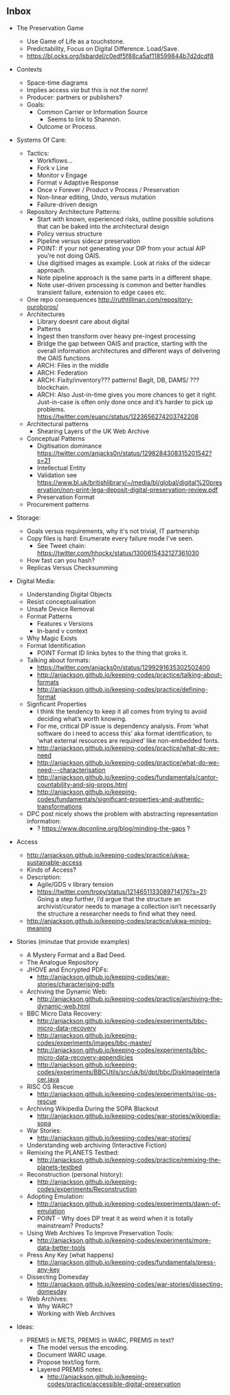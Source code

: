 Inbox
-----

- The Preservation Game
  - Use Game of Life as a touchstone.
  - Predictability, Focus on Digital Difference. Load/Save.
  - https://bl.ocks.org/lsbardel/c0edf5f88ca5af118599844b7d2dcdf8
- Contexts
  - Space-time diagrams
  - Implies access _via_ but this is not the norm!
  - Producer: partners or publishers?
  - Goals: 
    - Common Carrier or Information Source
      - Seems to link to Shannon.
    - Outcome or Process.
- Systems Of Care:
  - Tactics:
    - Workflows...
    - Fork v Line
    - Monitor v Engage
    - Format v Adaptive Response
    - Once v Forever / Product v Process / Preservation
    - Non-linear editing, Undo, versus mutation
    - Failure-driven design
  - Repository Architecture Patterns:
    - Start with known, experienced risks, outline possible solutions that can be baked into the architectural design 
    - Policy versus structure
    - Pipeline versus sidecar preservation
    - POINT: If your not generating your DIP from your actual AIP you’re not doing OAIS.
    - Use digitised images as example. Look at risks of the sidecar approach. 
    - Note pipeline approach is the same parts in a different shape.
    - Note user-driven processing is common and better handles transient failure, extension to edge cases etc.
  - One repo consequences http://ruthtillman.com/repository-ouroboros/
  - Architectures
    - Library doesnt care about digital
    - Patterns
    - Ingest then transform over heavy pre-ingest processing
    - Bridge the gap between OAIS and practice, starting with the overall information architectures and different ways of delivering the OAIS functions.
    - ARCH: Files in the middle 
    - ARCH: Federation
    - ARCH: Fixity/inventory??? patterns! BagIt, DB, DAMS/ ??? blockchain.
    - ARCH: Also Just-in-time gives you more chances to get it right. Just-in-case is often only done once and it’s harder to pick up problems. https://twitter.com/euanc/status/1223656274203742208
  - Architectural patterns
    - Shearing Layers of the UK Web Archive
  - Conceptual Patterns
    - Digitisation dominance https://twitter.com/anjacks0n/status/1298284308315201542?s=21
    - Intellectual Entity 
    - Validation see https://www.bl.uk/britishlibrary/~/media/bl/global/digital%20preservation/non-print-lega-deposit-digital-preservation-review.pdf
    - Preservation Format
  - Procurement patterns
- Storage:
  - Goals versus requirements, why it's not trivial, IT partnership
  - Copy files is hard: Enumerate every failure mode I've seen.
    - See Tweet chain: https://twitter.com/hhockx/status/1300615432127361030
  - How fast can you hash?
  - Replicas Versus Checksumming
- Digital Media:
  - Understanding Digital Objects
  - Resist conceptualisation
  - Unsafe Device Removal
  - Format Patterns
    - Features v Versions
    - In-band v context
  - Why Magic Exists
  - Format Identification
    - POINT Format ID links bytes to the thing that groks it.
  - Talking about formats:
    - https://twitter.com/anjacks0n/status/1299291635302502400
    - http://anjackson.github.io/keeping-codes/practice/talking-about-formats
    - http://anjackson.github.io/keeping-codes/practice/defining-format
  - Signficant Properties
    - I think the tendency to keep it all comes from trying to avoid deciding what’s worth knowing. 
    - For me, critical DP issue is dependency analysis. From ‘what software do i need to access this’ aka format identification, to ‘what external resources are required’ like non-embedded fonts.
    - http://anjackson.github.io/keeping-codes/practice/what-do-we-need
    - http://anjackson.github.io/keeping-codes/practice/what-do-we-need---characterisation
    - http://anjackson.github.io/keeping-codes/fundamentals/cantor-countability-and-sig-props.html
    - http://anjackson.github.io/keeping-codes/fundamentals/significant-properties-and-authentic-transformations
  - DPC post nicely shows the problem with abstracting representation information:
    - ? https://www.dpconline.org/blog/minding-the-gaps ?
- Access
  - http://anjackson.github.io/keeping-codes/practice/ukwa-sustainable-access
  - Kinds of Access?
  - Description:
    - Agile/GDS v library tension 
    - https://twitter.com/tropy/status/1214651133089714176?s=21: ‪Going a step further, I’d argue that the structure an archivist/curator needs to manage a collection isn’t necessarily the structure a researcher needs to find what they need.‬
  - http://anjackson.github.io/keeping-codes/practice/ukwa-mining-meaning




- Stories (minutae that provide examples)
  - A Mystery Format and a Bad Deed.
  - The Analogue Repository
  - JHOVE and Encrypted PDFs:
    - http://anjackson.github.io/keeping-codes/war-stories/characterising-pdfs
  - Archiving the Dynamic Web:
    - http://anjackson.github.io/keeping-codes/practice/archiving-the-dynamic-web.html
  - BBC Micro Data Recovery:
    - http://anjackson.github.io/keeping-codes/experiments/bbc-micro-data-recovery
    - http://anjackson.github.io/keeping-codes/experiments/images/bbc-master/
    - http://anjackson.github.io/keeping-codes/experiments/bbc-micro-data-recovery-appendicies
    - http://anjackson.github.io/keeping-codes/experiments/BBCUtils/src/uk/bl/dpt/bbc/DiskImageInterlacer.java
  - RISC OS Rescue
    - http://anjackson.github.io/keeping-codes/experiments/risc-os-rescue
  - Archiving Wikipedia During the SOPA Blackout
    - http://anjackson.github.io/keeping-codes/war-stories/wikipedia-sopa
  - War Stories:
    - http://anjackson.github.io/keeping-codes/war-stories/
  - Understanding web archiving (Interactive Fiction)
  - Remixing the PLANETS Testbed:
    - http://anjackson.github.io/keeping-codes/practice/remixing-the-planets-testbed
  - Reconstruction (personal history):
    - http://anjackson.github.io/keeping-codes/experiments/Reconstruction
  - Adopting Emulation:
    - http://anjackson.github.io/keeping-codes/experiments/dawn-of-emulation
    - POINT - Why does DP treat it as weird when it is totally mainstream? Products?
  - Using Web Archives To Improve Preservation Tools:
    - http://anjackson.github.io/keeping-codes/experiments/more-data-better-tools
  - Press Any Key (what happens)
    - http://anjackson.github.io/keeping-codes/fundamentals/press-any-key
  - Dissecting Domesday
    - http://anjackson.github.io/keeping-codes/war-stories/dissecting-domesday
  - Web Archives:
    - Why WARC?
    - Working with Web Archives

- Ideas:
  - PREMIS in METS, PREMIS in WARC, PREMIS in text?
    - The model versus the encoding.
    - Document WARC usage.
    - Propose text/log form.
    - Layered PREMIS notes:
      - http://anjackson.github.io/keeping-codes/practice/accessible-digital-preservation




